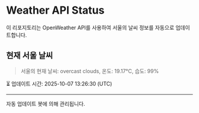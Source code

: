 
# Weather API Status

이 리포지토리는 OpenWeather API를 사용하여 서울의 날씨 정보를 자동으로 업데이트합니다.

## 현재 서울 날씨
> 서울의 현재 날씨: overcast clouds, 온도: 19.17°C, 습도: 99%

⏳ 업데이트 시간: 2025-10-07 13:26:30 (UTC)

---
자동 업데이트 봇에 의해 관리됩니다.

